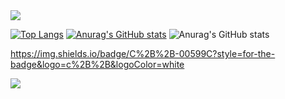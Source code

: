 <img src="https://capsule-render.vercel.app/api?type=waving&color=BDBDC8&height=150&section=header" />

[![Top Langs](https://github-readme-stats.vercel.app/api/top-langs/?username=bkpd62)](https://github.com/anuraghazra/github-readme-stats)
[![Anurag's GitHub stats](https://github-readme-stats.vercel.app/api?username=bkpd62)](https://github.com/anuraghazra/github-readme-stats)
![Anurag's GitHub stats](https://github-readme-stats.vercel.app/api?username=bkpd62&hide=contribs,prs&show_icons=true&theme=graywhite)

https://img.shields.io/badge/C%2B%2B-00599C?style=for-the-badge&logo=c%2B%2B&logoColor=white


<img src="https://capsule-render.vercel.app/api?type=waving&color=BDBDC8&height=150&section=footer" />
